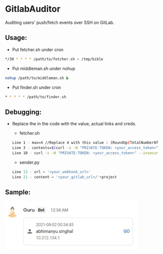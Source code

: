 # GitlabAuditor
Auditing users' push/fetch events over SSH on GitLab.

## Usage:
* Put fetcher.sh under cron
```bash
*/30 * * * * /path/to/fetcher.sh > /tmp/bible
```
* Put middleman.sh under nohup
```bash
nohup /path/to/middleman.sh &
```
* Put finder.sh under cron
```bash
* * * * * /path/to/finder.sh
```

## Debugging:
* Replace the <placeholders> in the code with the value, actual links and creds.
  * fetcher.sh
  ```bash
  Line 1 - max=4 //Replace 4 with this value : (RoundUp(TotalNumberOfUsers/100)+1)
  Line 3 - contents=$(curl -s -H "PRIVATE-TOKEN: <your_access_token>" --insecure "<your_gitlab_url>/api/v4/users?order_by=id&page=$i&per_page=100")
  Line 10 - curl -s -H "PRIVATE-TOKEN: <your_access_token>" --insecure "<your_gitlab_url>/api/v4/users/$id/keys" | jq -r ".[] | \"$user\" + \" \" + \"user_id=$i\" + \" \" + \"key_id=\" + (.id|tostring)"
  ```
  * sender.py
  ```python
  Line 13 - url = '<your_webhook_url>'
  Line 21 - content = '<your_gitlab_url>/'+project
  ```
  
## Sample:
![.](https://github.com/lycanthrope10100/GitlabAuditor/blob/master/Image.jpg)
